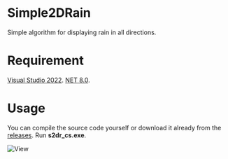 # Simple2DRain
Simple algorithm for displaying rain in all directions.

# Requirement
[Visual Studio 2022](https://visualstudio.microsoft.com/ru/vs/).
[NET 8.0](https://dotnet.microsoft.com/en-us/download/dotnet/8.0).

# Usage
You can compile the source code yourself or download it already from the [releases](https://github.com/Dae-Moon/Simple2DRain/releases/tag/Simple2DRain).
Run **s2dr_cs.exe**.

![View](https://github.com/Dae-Moon/Simple2DRain/s2dr_cs/resources/window.png)
